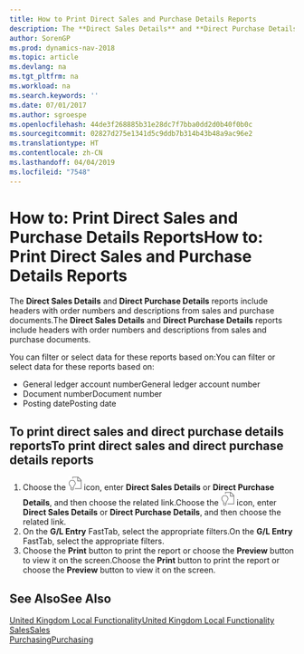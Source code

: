 ```yaml
---
title: How to Print Direct Sales and Purchase Details Reports
description: The **Direct Sales Details** and **Direct Purchase Details** reports include headers with order numbers and descriptions from sales and purchase documents.
author: SorenGP
ms.prod: dynamics-nav-2018
ms.topic: article
ms.devlang: na
ms.tgt_pltfrm: na
ms.workload: na
ms.search.keywords: ''
ms.date: 07/01/2017
ms.author: sgroespe
ms.openlocfilehash: 44de3f268885b31e28dc7f7bba0dd2d0b40f0b0c
ms.sourcegitcommit: 02827d275e1341d5c9ddb7b314b43b48a9ac96e2
ms.translationtype: HT
ms.contentlocale: zh-CN
ms.lasthandoff: 04/04/2019
ms.locfileid: "7548"
---
```

# <a name="how-to-print-direct-sales-and-purchase-details-reports"></a><span data-ttu-id="2f623-103">How to: Print Direct Sales and Purchase Details Reports</span><span class="sxs-lookup"><span data-stu-id="2f623-103">How to: Print Direct Sales and Purchase Details Reports</span></span>
<span data-ttu-id="2f623-104">The **Direct Sales Details** and **Direct Purchase Details** reports include headers with order numbers and descriptions from sales and purchase documents.</span><span class="sxs-lookup"><span data-stu-id="2f623-104">The **Direct Sales Details** and **Direct Purchase Details** reports include headers with order numbers and descriptions from sales and purchase documents.</span></span>  

 <span data-ttu-id="2f623-105">You can filter or select data for these reports based on:</span><span class="sxs-lookup"><span data-stu-id="2f623-105">You can filter or select data for these reports based on:</span></span>  

-   <span data-ttu-id="2f623-106">General ledger account number</span><span class="sxs-lookup"><span data-stu-id="2f623-106">General ledger account number</span></span>  
-   <span data-ttu-id="2f623-107">Document number</span><span class="sxs-lookup"><span data-stu-id="2f623-107">Document number</span></span>  
-   <span data-ttu-id="2f623-108">Posting date</span><span class="sxs-lookup"><span data-stu-id="2f623-108">Posting date</span></span>  

## <a name="to-print-direct-sales-and-direct-purchase-details-reports"></a><span data-ttu-id="2f623-109">To print direct sales and direct purchase details reports</span><span class="sxs-lookup"><span data-stu-id="2f623-109">To print direct sales and direct purchase details reports</span></span>  

1.  <span data-ttu-id="2f623-110">Choose the ![Search for Page or Report](../../media/ui-search/search_small.png "Search for Page or Report icon") icon, enter **Direct Sales Details** or **Direct Purchase Details**, and then choose the related link.</span><span class="sxs-lookup"><span data-stu-id="2f623-110">Choose the ![Search for Page or Report](../../media/ui-search/search_small.png "Search for Page or Report icon") icon, enter **Direct Sales Details** or **Direct Purchase Details**, and then choose the related link.</span></span>  
2.  <span data-ttu-id="2f623-111">On the **G/L Entry** FastTab, select the appropriate filters.</span><span class="sxs-lookup"><span data-stu-id="2f623-111">On the **G/L Entry** FastTab, select the appropriate filters.</span></span>  
3.  <span data-ttu-id="2f623-112">Choose the **Print** button to print the report or choose the **Preview** button to view it on the screen.</span><span class="sxs-lookup"><span data-stu-id="2f623-112">Choose the **Print** button to print the report or choose the **Preview** button to view it on the screen.</span></span>  

## <a name="see-also"></a><span data-ttu-id="2f623-113">See Also</span><span class="sxs-lookup"><span data-stu-id="2f623-113">See Also</span></span>  
 [<span data-ttu-id="2f623-114">United Kingdom Local Functionality</span><span class="sxs-lookup"><span data-stu-id="2f623-114">United Kingdom Local Functionality</span></span>](united-kingdom-local-functionality.md)  
[<span data-ttu-id="2f623-115">Sales</span><span class="sxs-lookup"><span data-stu-id="2f623-115">Sales</span></span>](../../sales-manage-sales.md)   
[<span data-ttu-id="2f623-116">Purchasing</span><span class="sxs-lookup"><span data-stu-id="2f623-116">Purchasing</span></span>](../../purchasing-manage-purchasing.md)   
